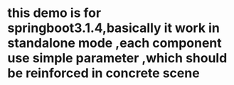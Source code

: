 # this demo is for springboot3.1.4,basically it work in standalone mode ,each component use simple parameter ,which should be reinforced in concrete scene
